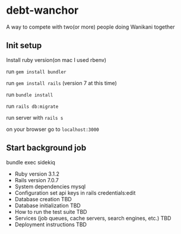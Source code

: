 # debt-wanchor
A way to compete with two(or more) people doing Wanikani together

## Init setup
Install ruby version(on mac I used rbenv)

run `gem install bundler`

run `gem install rails` (version 7 at this time)

run `bundle install`

run `rails db:migrate`

run server with 
`rails s`

on your browser go to `localhost:3000`

## Start background job
bundle exec sidekiq


* Ruby version
3.1.2
* Rails version
7.0.7
* System dependencies
mysql
* Configuration
set api keys in rails credentials:edit
* Database creation
TBD
* Database initialization
TBD
* How to run the test suite
TBD
* Services (job queues, cache servers, search engines, etc.)
TBD
* Deployment instructions
TBD

